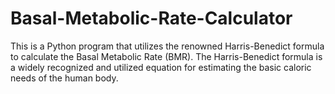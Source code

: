 # Basal-Metabolic-Rate-Calculator
This is a Python program that utilizes the renowned Harris-Benedict formula to calculate the Basal Metabolic Rate (BMR). The Harris-Benedict formula is a widely recognized and utilized equation for estimating the basic caloric needs of the human body.
